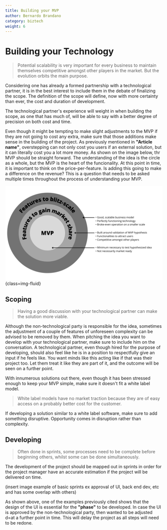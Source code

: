 ```yaml
---
title: Building your MVP
author: Bernardo Brandano
category: biztech
weight: 6
---
```

# Building your Technology
>Potential scalability is very important for every business to maintain themselves competitive amongst other players in the market. But the evolution orbits the main purpose.

Considering one has already a formed partnership with a technological partner, it is in the best interest to include them in the debate of finalizing the scope. The definition of the scope will define, now with more certainty than ever, the cost and duration of development.

The technological partner's experience will weight in when building the scope, as one that has much of, will be able to say with a better degree of precision on both cost and time.

Even though it might be tempting to make slight adjustments to the MVP if they are not going to cost any extra, make sure that those additions make sense in the building of the project. As previously mentioned in **"Article name"**, overstepping can not only cost you users if an external solution, but it can literally cost you a lot more money. As shown on the image below, thr MVP should be straight forward. The understanding of the idea is the circle as a whole, but the MVP is the heart of the funcionality. At this point in time, it is important to think on the price-per-feature. Is adding this going to make a difference on the revenue? This is a question that needs to be asked multiple times throughout the process of understanding your MVP.

![Image 7: Scope](images/picture7.png){class=img-fluid}

## Scoping
>Having a good discussion with your technological partner can make the solution more viable.

Although the non-technological party is responsible for the idea, sometimes the adjustment of a couple of features of unforeseen complexity can be advised to be removed by them. When pitching the idea you want to develop with your technological partner, make sure to include him on the conversation. A technological partner, even though hired for the purpose of developing, should also feel like he is in a position to respectfully give an input if he feels like. You want minds like this acting like if that was their project too. Let them treat it like they are part of it, and the outcome will be seen on a further point.

With innumerous solutions out there, even though it has been stressed enough to keep your MVP simple, make sure it doesn't fit a white label model.

>White label models have no market traction because they are of easy access on a probably better cost for the customer.

If developing a solution similar to a white label software, make sure to add something disruptive. Opportunity comes in disruption rather than complexity.

## Developing
>Often done in sprints, some processes need to be complete before beginning others, whilst some can be done simultaneously.

The development of the project should be mapped out in sprints in order for the project manager have an accurate estimation if the project will be delivered on time. 

(insert image example of basic sprints ex approval of UI, back end dev, etc and has some overlap with others)

As shown above, one of the examples previously cited shows  that the design of the UI is essential for the **"phase"** to be developed. In case the UI is approved by the non-technological party, then wanted to be adjusted d=at a further point in time. This will delay the project as all steps will need to be redone.